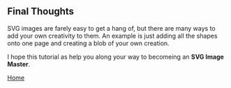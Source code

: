 ## Final Thoughts

SVG images are farely easy to get a hang of, but there are many ways to add your own creativity to them. An example is just adding all the shapes onto one page and creating a blob of your own creation. 

I hope this tutorial as help you along your way to becomeing an **SVG Image Master**. 



[Home](https://github.com/zjcch7/SVG-Turorial/blob/main/README.md)
